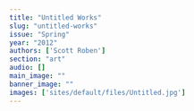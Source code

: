 ```yaml
---
title: "Untitled Works"
slug: "untitled-works"
issue: "Spring"
year: "2012"
authors: ['Scott Roben']
section: "art"
audio: []
main_image: ""
banner_image: ""
images: ['sites/default/files/Untitled.jpg']
---
```

